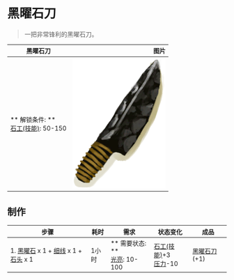 # 黑曜石刀  
> 一把非常锋利的黑曜石刀。  
  
  黑曜石刀  |   图片   
 ----  |  ----:   
 ** 解锁条件: **<br>[石工(技能)](Skill_Knapping.md): 50-150  |  <img decoding="async" src="Sprite/ObsidianKnife.png" href="a.md" style="max-width:300px;max-height:300px;">   
  
## 制作  
步骤  |  耗时  |  需求  |  状态变化  |  成品  
----  |  ----  |  ----  |  ----  |  ----  
1. [黑曜石](Obsidian.md) x 1 + [细线](CordFiber.md) x 1 + [石头](Stone.md) x 1  |  1小时  |  ** 需要状态: **<br>[光亮](Light.md): 10-100  |  [石工(技能)](Skill_Knapping.md)+3<br>[压力](Stress.md)-10  |  [黑曜石刀](KnifeObsidian.md)(+1)  


<script>document.title="黑曜石刀 - 卡牌生存百科 Card Survival Wiki";</script>